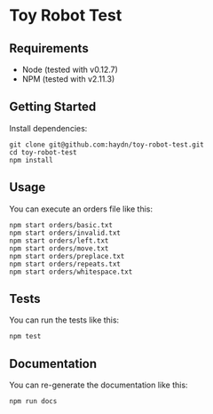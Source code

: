 # Toy Robot Test

## Requirements

- Node (tested with v0.12.7)
- NPM (tested with v2.11.3)

## Getting Started

Install dependencies:

```
git clone git@github.com:haydn/toy-robot-test.git
cd toy-robot-test
npm install
```

## Usage

You can execute an orders file like this:

```
npm start orders/basic.txt
npm start orders/invalid.txt
npm start orders/left.txt
npm start orders/move.txt
npm start orders/preplace.txt
npm start orders/repeats.txt
npm start orders/whitespace.txt
```

## Tests

You can run the tests like this:

```
npm test
```

## Documentation

You can re-generate the documentation like this:

```
npm run docs
```
